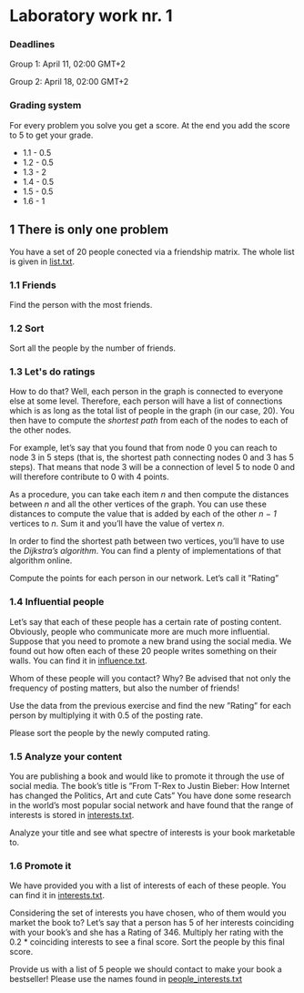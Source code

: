 # Laboratory work nr. 1

### Deadlines
Group 1: April 11, 02:00 GMT+2

Group 2: April 18, 02:00 GMT+2

### Grading system
For every problem you solve you get a score. At the end you add the score to 5 to get your grade.
- 1.1 - 0.5
- 1.2 - 0.5
- 1.3 - 2
- 1.4 - 0.5
- 1.5 - 0.5
- 1.6 - 1

## 1 There is only one problem
You have a set of 20 people conected via a friendship matrix. The whole list is
given in [list.txt](https://github.com/sergiu-terman/labs/blob/master/aux/list.txt/?raw=true).

### 1.1 Friends
Find the person with the most friends.

### 1.2 Sort
Sort all the people by the number of friends.

### 1.3 Let's do ratings

How to do that? Well, each person in the graph is connected to everyone
else at some level. Therefore, each person will have a list of connections which
is as long as the total list of people in the graph (in our case, 20). You then
have to compute the *shortest path* from each of the nodes to each of the other
nodes.

For example, let’s say that you found that from node 0 you can reach to
node 3 in 5 steps (that is, the shortest path connecting nodes 0 and 3 has 5
steps). That means that node 3 will be a connection of level 5 to node 0 and
will therefore contribute to 0 with 4 points.

As a procedure, you can take each item *n* and then compute the distances
between *n* and all the other vertices of the graph. You can use these distances
to compute the value that is added by each of the other *n − 1* vertices to *n*.
Sum it and you’ll have the value of vertex *n*.

In order to find the shortest path between two vertices, you’ll have to use the
*Dijkstra’s algorithm*. You can find a plenty of implementations of that algorithm
online.

Compute the points for each person in our network. Let’s call
it ”Rating”

### 1.4 Influential people
Let’s say that each of these people has a certain rate of posting content. Obviously,
people who communicate more are much more influential. Suppose that
you need to promote a new brand using the social media. We found out how
often each of these 20 people writes something on their walls. You can find it in
[influence.txt](https://github.com/sergiu-terman/labs/blob/master/aux/influence.txt/?raw=true).

Whom of these people will you contact? Why? Be advised that not only
the frequency of posting matters, but also the number of friends!

Use the data from the previous exercise and find the new ”Rating” for each
person by multiplying it with 0.5 of the posting rate.

Please sort the people by the newly computed rating.

### 1.5 Analyze your content
You are publishing a book and would like to promote it through the use of social
media. The book’s title is ”From T-Rex to Justin Bieber: How Internet has
changed the Politics, Art and cute Cats” You have done some research in the
world’s most popular social network and have found that the range of interests
is stored in [interests.txt](https://github.com/sergiu-terman/labs/blob/master/aux/interests.txt/?raw=true).

Analyze your title and see what spectre of interests is your book marketable to.

### 1.6 Promote it
We have provided you with a list of interests of each of these people. You can
find it in [interests.txt](https://github.com/sergiu-terman/labs/blob/master/aux/interests.txt/?raw=true).

Considering the set of interests you have chosen, who of them would you
market the book to? Let’s say that a person has 5 of her interests coinciding
with your book’s and she has a Rating of 346. Multiply her rating with the 0.2 * coinciding interests to see a final score. Sort the people by this final score.

Provide us with a list of 5 people we should contact to make
your book a bestseller! Please use the names found in [people_interests.txt](https://github.com/sergiu-terman/labs/blob/master/aux/people_interests.txt/?raw=true)
